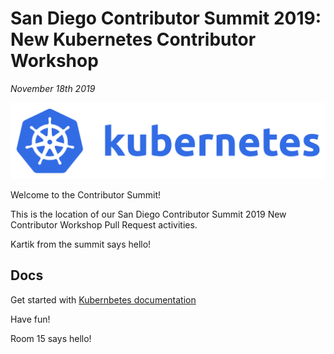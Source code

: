 # San Diego Contributor Summit 2019: New Kubernetes Contributor Workshop

_November 18th 2019_


![](https://github.com/cncf/artwork/raw/master/projects/kubernetes/horizontal/all-blue-color/kubernetes-horizontal-all-blue-color.png)


Welcome to the Contributor Summit!

This is the location of our San Diego Contributor Summit 2019 New Contributor Workshop Pull Request activities.

Kartik from the summit says hello!
## Docs

Get started with [Kubernbetes documentation](https://kubernetes.io/docs/home/)

Have fun!

Room 15 says hello! 
